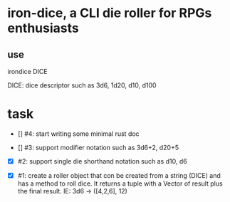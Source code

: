 # iron-dice, a CLI die roller for RPGs enthusiasts

## use

irondice DICE

DICE: dice descriptor such as 3d6, 1d20, d10, d100

# task

- [] #4: start writing some minimal rust doc

- [] #3: support modifier notation such as 3d6+2, d20+5

- [x] #2: support single die shorthand notation such as d10, d6

- [x] #1: create a roller object that con be created from a string (DICE) and has a
  method to roll dice. It returns a tuple with a Vector of result plus the final
  result. IE: 3d6 -> ([4,2,6], 12)
